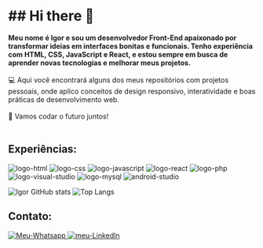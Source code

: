 <h1>## Hi there 👋</h1>
<strong> Meu nome é Igor e sou um desenvolvedor Front-End apaixonado por transformar ideias em interfaces bonitas e funcionais. Tenho experiência com HTML, CSS, JavaScript e React, e estou sempre em busca de aprender novas tecnologias e melhorar meus projetos.</strong>
<br>
<br>
💻 Aqui você encontrará alguns dos meus repositórios com projetos pessoais, onde aplico conceitos de design responsivo, interatividade e boas práticas de desenvolvimento web.
<br>
<br>
🚀 Vamos codar o futuro juntos!
<br>
<br>
<h2>Experiências:</h2>

<img src="https://img.shields.io/badge/HTML5-E34F26?style=for-the-badge&logo=html5&logoColor=white" alt="logo-html"/>
<img src="https://img.shields.io/badge/CSS3-1572B6?style=for-the-badge&logo=css3&logoColor=white" alt="logo-css"/>
<img src="https://img.shields.io/badge/JavaScript-F7DF1E?style=for-the-badge&logo=javascript&logoColor=black" alt="logo-javascript"/>
<img src="https://img.shields.io/badge/React-20232A?style=for-the-badge&logo=react&logoColor=61DAFB" alt="logo-react"/>
<img src="https://img.shields.io/badge/PHP-777BB4?style=for-the-badge&logo=php&logoColor=white" alt="logo-php"/>
<img src="https://img.shields.io/badge/Visual_Studio-5C2D91?style=for-the-badge&logo=visual%20studio&logoColor=white" alt="logo-visual-studio"/>
<img src="https://img.shields.io/badge/MySQL-00000F?style=for-the-badge&logo=mysql&logoColor=white" alt="logo-mysql"/>
<img src="https://img.shields.io/badge/Android_Studio-3DDC84?style=for-the-badge&logo=android-studio&logoColor=white" alt="android-studio"/>

![Igor GitHub stats](https://github-readme-stats.vercel.app/api?username=vianaIgor&show_icons=true&theme=transparent)
![Top Langs](https://github-readme-stats.vercel.app/api/top-langs/?username=vianaIgor&hide_progress=true_icons=true&theme=transparent)
<h2>Contato:</h2>
<a href="https://api.whatsapp.com/send?phone=+5519997115743&text=Igor+Viana+Sousa"><img src="https://img.shields.io/badge/WhatsApp-25D366?style=for-the-badge&logo=whatsapp&logoColor=white" alt="Meu-Whatsapp" /> </a>
<a href="https://www.linkedin.com/in/vianaigor/"><img src="https://img.shields.io/badge/LinkedIn-0077B5?style=for-the-badge&logo=linkedin&logoColor=white" alt="meu-LinkedIn" /> </a>



<!--
**Hitech-Igor/Hitech-Igor** is a ✨ _special_ ✨ repository because its `README.md` (this file) appears on your GitHub profile.

Here are some ideas to get you started:

- 🔭 I’m currently working on ...
- 🌱 I’m currently learning ...
- 👯 I’m looking to collaborate on ...
- 🤔 I’m looking for help with ...
- 💬 Ask me about ...
- 📫 How to reach me: ...
- 😄 Pronouns: ...
- ⚡ Fun fact: ...
-->


